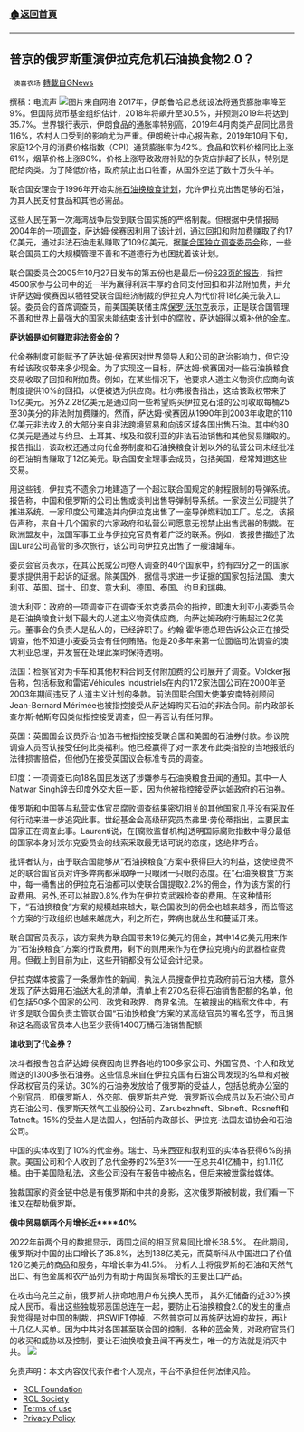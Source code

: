 ###  [:house:返回首頁](https://github.com/ourhimalayas/txt)
---


## 普京的俄罗斯重演伊拉克危机石油换食物2.0？
` 澳喜农场` [轉載自GNews](https://gnews.org/zh-hans/2135378/)

撰稿：电流声
![](https://assets.gnews.org/wp-content/uploads/2022/03/image-942.png)图片来自网络
2017年，伊朗鲁哈尼总统设法将通货膨胀率降至9%。但国际货币基金组织估计，2018年将飙升至30.5%，并预测2019年将达到35.7%。世界银行表示，伊朗食品的通胀率特别高，2019年4月肉类产品同比昂贵116%，农村人口受到的影响尤为严重。伊朗统计中心报告称，2019年10月下旬，家庭12个月的消费价格指数（CPI）通货膨胀率为42%。食品和饮料价格同比上涨61%，烟草价格上涨80%。价格上涨导致政府补贴的杂货店排起了长队，特别是配给肉类。为了降低价格，政府禁止出口牲畜，从国外空运了数十万头牛羊。

联合国安理会于1996年开始实施[石油换粮食计划](http://www.un.org/Depts/oip/)，允许伊拉克出售足够的石油，为其人民支付食品和其他必需品。

这些人民在第一次海湾战争后受到联合国实施的严格制裁。但根据中央情报局2004年的一项[调查](https://www.cia.gov/cia/reports/iraq_wmd_2004/)，萨达姆·侯赛因利用了该计划，通过回扣和附加费赚取了约17亿美元，通过非法石油走私赚取了109亿美元。据[联合国独立调查委员会](http://www.iic-offp.org/)称，一些联合国员工的大规模管理不善和不道德行为也困扰着该计划。

联合国委员会2005年10月27日发布的第五份也是最后一份[623](http://www.iic-offp.org/story27oct05.htm)[页的报告](http://www.iic-offp.org/story27oct05.htm)，指控4500家参与公司中的近一半为赢得利润丰厚的合同支付回扣和非法附加费，并允许萨达姆·侯赛因以牺牲受联合国经济制裁的伊拉克人为代价将18亿美元装入口袋。委员会的首席调查员，前美国美联储主席[保罗](http://www.iic-offp.org/members.htm)[·](http://www.iic-offp.org/members.htm)[沃尔克](http://www.iic-offp.org/members.htm)表示，正是联合国管理不善和世界上最强大的国家未能结束该计划中的腐败，萨达姆得以填补他的金库。

**萨达姆是如何赚取非法资金的？**

代金券制度可能赋予了萨达姆·侯赛因对世界领导人和公司的政治影响力，但它没有给该政权带来多少现金。为了实现这一目标，萨达姆·侯赛因对一些石油换粮食交易收取了回扣和附加费。例如，在某些情况下，他要求人道主义物资供应商向该制度提供10%的回扣，以便被选为供应商。杜尔弗报告指出，这给该政权带来了15亿美元。另外2.28亿美元是通过向一些希望购买伊拉克石油的公司收取每桶25至30美分的非法附加费赚的。然而，萨达姆·侯赛因从1990年到2003年收取的110亿美元非法收入的大部分来自非法跨境贸易和向该区域各国出售石油。其中约80亿美元是通过与约旦、土耳其、埃及和叙利亚的非法石油销售和其他贸易赚取的。报告指出，该政权还通过向代金券制度和石油换粮食计划以外的私营公司未经批准的石油销售赚取了12亿美元。联合国安全理事会成员，包括美国，经常知道这些交易。

用这些钱，伊拉克不遗余力地建造了一个超过联合国规定的射程限制的导弹系统。报告称，中国和俄罗斯的公司出售或谈判出售导弹制导系统。一家波兰公司提供了推进系统。一家印度公司建造并向伊拉克出售了一座导弹燃料加工厂。总之，该报告声称，来自十几个国家的六家政府和私营公司愿意无视禁止出售武器的制裁。在欧洲盟友中，法国军事工业与伊拉克官员有着广泛的联系。例如，该报告描述了法国Lura公司高管的多次旅行，该公司向伊拉克出售了一艘油罐车。

委员会官员表示，在其公民或公司卷入调查的40个国家中，约有四分之一的国家要求提供用于起诉的证据。除美国外，据信寻求进一步证据的国家包括法国、澳大利亚、英国、瑞士、印度、意大利、德国、泰国、约旦和瑞典。

澳大利亚：政府的一项调查正在调查沃尔克委员会的指控，即澳大利亚小麦委员会是石油换粮食计划下最大的人道主义物资供应商，向萨达姆政府行贿超过2亿美元。董事会的负责人是私人的，已经辞职了。约翰·霍华德总理告诉公众正在接受调查，他不知道小麦委员会有任何贿赂。他是20多年来第一位面临司法调查的澳大利亚总理，并发誓在处理此案时保持透明。

法国：检察官对为卡车和其他材料合同支付附加费的公司展开了调查。Volcker报告称，包括标致和雷诺Véhicules Industriels在内的172家法国公司在2000年至2003年期间违反了人道主义计划的条款。前法国联合国大使兼安南特别顾问Jean-Bernard Mérimée也被指控接受从萨达姆购买石油的非法合同。前内政部长查尔斯·帕斯夸因类似指控接受调查，但一再否认有任何罪。

英国：英国国会议员乔治·加洛韦被指控接受联合国和美国的石油券付款。参议院调查人员否认接受任何此类福利。他已经赢得了对一家发布此类指控的当地报纸的法律损害赔偿，但他仍在接受英国议会标准专员的调查。

印度：一项调查已向18名国民发送了涉嫌参与石油换粮食丑闻的通知。其中一人Natwar Singh辞去印度外交大臣一职，因为他被指控接受萨达姆政府的石油券。

俄罗斯和中国等与私营实体官员腐败调查结果密切相关的其他国家几乎没有采取任何行动来进一步追究此事。世纪基金会高级研究员杰弗里·劳伦蒂指出，主要民主国家正在调查此事。Laurenti说，在[腐败监督机构]透明国际腐败指数中得分最低的国家本身对沃尔克委员会的线索采取最无话可说的态度，这绝非巧合。

批评者认为，由于联合国能够从“石油换粮食”方案中获得巨大的利益，这使经费不足的联合国官员对许多弊病都采取睁一只眼闭一只眼的态度。在“石油换粮食”方案中，每一桶售出的伊拉克石油都可以使联合国提取2.2%的佣金，作为该方案的行政费用。另外,还可以抽取0.8%,作为在伊拉克武器检查的费用。在这种情形下，“石油换粮食”方案的规模越来越大，联合国收到的佣金也越来越多，而监管这个方案的行政组织也越来越庞大，利之所在，弊病也就丛生和蔓延开来。

联合国官员表示，该方案共为联合国带来19亿美元的佣金，其中14亿美元用来作为“石油换粮食”方案的行政费用，剩下的则用来作为在伊拉克境内的武器检查费用。但截止到目前为止，这些开销都没有公证会计纪录。

伊拉克媒体披露了一条爆炸性的新闻，执法人员搜查伊拉克政府前石油大楼，意外发现了萨达姆用石油送大礼的清单，清单上有270名获得石油销售配额的名单，他们包括50多个国家的公司、政党和政界、商界名流。在被搜出的档案文件中，有许多是联合国负责主管联合国“石油换粮食”方案的某高级官员的署名签字，而且据称这名高级官员本人也至少获得1400万桶石油销售配额

**谁收到了代金券？**

决斗者报告包含萨达姆·侯赛因向世界各地的100多家公司、外国官员、个人和政党赠送的1300多张石油券。这些信息来自在伊拉克国有石油公司发现的名单和对被俘政权官员的采访。30%的石油券发放给了俄罗斯的受益人，包括总统办公室的个别官员，即俄罗斯人，外交部、俄罗斯共产党、俄罗斯议会成员以及石油公司卢克石油公司、俄罗斯天然气工业股份公司、Zarubezhneft、Sibneft、Rosneft和Tatneft。15%的受益人是法国人，包括前内政部长、伊拉克-法国友谊协会和石油公司。

中国的实体收到了10%的代金券。瑞士、马来西亚和叙利亚的实体各获得6%的捐款。美国公司和个人收到了总代金券的2%至3%——在总共41亿桶中，约1.11亿桶。由于美国隐私法，这些公司没有在报告中被点名，但后来被泄露给媒体。

独裁国家的资金链中总是有俄罗斯和中共的身影，这次俄罗斯被制裁，我们看一下谁又在帮助俄罗斯。

**俄中贸易额两个月增长近****40%**

2022年前两个月的数据显示，两国之间的相互贸易同比增长38.5%。 在此期间，俄罗斯对中国的出口增长了35.8%，达到138亿美元，而莫斯科从中国进口了价值126亿美元的商品和服务，年增长率为41.5%。 分析人士将俄罗斯的石油和天然气出口、有色金属和农产品列为有助于两国贸易增长的主要出口产品。

在攻击乌克兰之前，俄罗斯人拼命地用卢布兑换人民币， 其外汇储备的近30%换成人民币。看出这些独裁邪恶国总连在一起，要防止石油换粮食2.0的发生的重点我觉得是对中国的制裁，把SWIFT停掉，不然普京可以再施萨达姆的故技，再让十几亿人买单。因为中共对各国甚至联合国的控制，各种的蓝金黄，对政府官员们的收买和威胁以及控制，要让石油换粮食丑闻不再发生，唯一的方法就是消灭中共。
![](https://assets.gnews.org/wp-content/uploads/2022/03/澳喜图标2-1.jpg)
 

免责声明：本文内容仅代表作者个人观点，平台不承担任何法律风险。

- [ROL Foundation](https://rolfoundation.org/)
- [ROL Society](https://rolsociety.org/)
- [Terms of use](https://gnews.org/terms-of-use-3/)
- [Privacy Policy](https://gnews.org/privacy-policy/)
